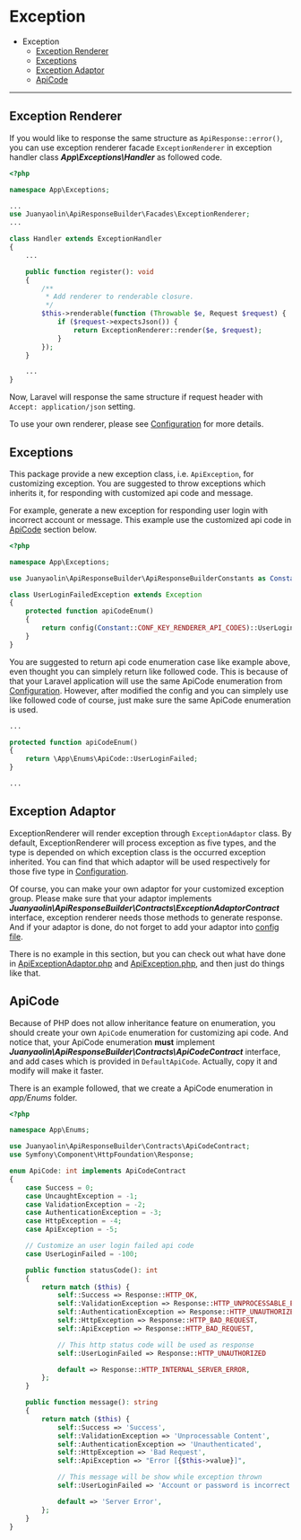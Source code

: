 # Exception


* Exception
  * [Exception Renderer](#exception-renderer)
  * [Exceptions](#exceptions)
  * [Exception Adaptor](#exception-adaptor)
  * [ApiCode](#apicode)

---

## Exception Renderer

If you would like to response the same structure as `ApiResponse::error()`, you can use exception renderer facade `ExceptionRenderer` in exception handler class ***App\Exceptions\Handler*** as followed code.

```php
<?php

namespace App\Exceptions;

...
use Juanyaolin\ApiResponseBuilder\Facades\ExceptionRenderer;
...

class Handler extends ExceptionHandler
{
    ...

    public function register(): void
    {
        /**
         * Add renderer to renderable closure.
         */
        $this->renderable(function (Throwable $e, Request $request) {
            if ($request->expectsJson()) {
                return ExceptionRenderer::render($e, $request);
            }
        });
    }

    ...
}
```

Now, Laravel will response the same structure if request header with `Accept: application/json` setting.

To use your own renderer, please see [Configuration](configuration.md) for more details.

## Exceptions

This package provide a new exception class, i.e. `ApiException`, for customizing exception. You are suggested to throw exceptions which inherits it, for responding with customized api code and message.

For example, generate a new exception for responding user login with incorrect account or message. This example use the customized api code in [ApiCode](#apicode) section below.

```php
<?php

namespace App\Exceptions;

use Juanyaolin\ApiResponseBuilder\ApiResponseBuilderConstants as Constant;

class UserLoginFailedException extends Exception
{
    protected function apiCodeEnum()
    {
        return config(Constant::CONF_KEY_RENDERER_API_CODES)::UserLoginFailed;
    }
}
```

You are suggested to return api code enumeration case like example above, even thought you can simplely return like followed code. This is because of that your Laravel application will use the same ApiCode enumeration from [Configuration](configuration.md). However, after modified the config and you can simplely use like followed code of course, just make sure the same ApiCode enumeration is used.

```php
...

protected function apiCodeEnum()
{
    return \App\Enums\ApiCode::UserLoginFailed;
}

...
```

## Exception Adaptor

ExceptionRenderer will render exception through `ExceptionAdaptor` class. By default, ExceptionRenderer will process exception as five types, and the type is depended on which exception class is the occurred exception inherited. You can find that which adaptor will be used respectively for those five type in [Configuration](configuration.md).

Of course, you can make your own adaptor for your customized exception group. Please make sure that your adaptor implements ***Juanyaolin\ApiResponseBuilder\Contracts\ExceptionAdaptorContract*** interface, exception renderer needs those methods to generate response. And if your adaptor is done, do not forget to add your adaptor into [config file](configuration.md#adaptors).

There is no example in this section, but you can check out what have done in [ApiExceptionAdaptor.php](../src/ExceptionAdaptors/ApiExceptionAdaptor.php) and [ApiException.php](../src/Exceptions/ApiException.php), and then just do things like that.


## ApiCode

Because of PHP does not allow inheritance feature on enumeration, you should create your own `ApiCode` enumeration for customizing api code. And notice that, your ApiCode enumeration **must** implement ***Juanyaolin\ApiResponseBuilder\Contracts\ApiCodeContract*** interface, and add cases which is provided in `DefaultApiCode`. Actually, copy it and modify will make it faster.

There is an example followed, that we create a ApiCode enumeration in *app/Enums* folder.

```php
<?php

namespace App\Enums;

use Juanyaolin\ApiResponseBuilder\Contracts\ApiCodeContract;
use Symfony\Component\HttpFoundation\Response;

enum ApiCode: int implements ApiCodeContract
{
    case Success = 0;
    case UncaughtException = -1;
    case ValidationException = -2;
    case AuthenticationException = -3;
    case HttpException = -4;
    case ApiException = -5;

    // Customize an user login failed api code
    case UserLoginFailed = -100;

    public function statusCode(): int
    {
        return match ($this) {
            self::Success => Response::HTTP_OK,
            self::ValidationException => Response::HTTP_UNPROCESSABLE_ENTITY,
            self::AuthenticationException => Response::HTTP_UNAUTHORIZED,
            self::HttpException => Response::HTTP_BAD_REQUEST,
            self::ApiException => Response::HTTP_BAD_REQUEST,

            // This http status code will be used as response
            self::UserLoginFailed => Response::HTTP_UNAUTHORIZED

            default => Response::HTTP_INTERNAL_SERVER_ERROR,
        };
    }

    public function message(): string
    {
        return match ($this) {
            self::Success => 'Success',
            self::ValidationException => 'Unprocessable Content',
            self::AuthenticationException => 'Unauthenticated',
            self::HttpException => 'Bad Request',
            self::ApiException => "Error [{$this->value}]",

            // This message will be show while exception thrown
            self::UserLoginFailed => 'Account or password is incorrect'

            default => 'Server Error',
        };
    }
}
```